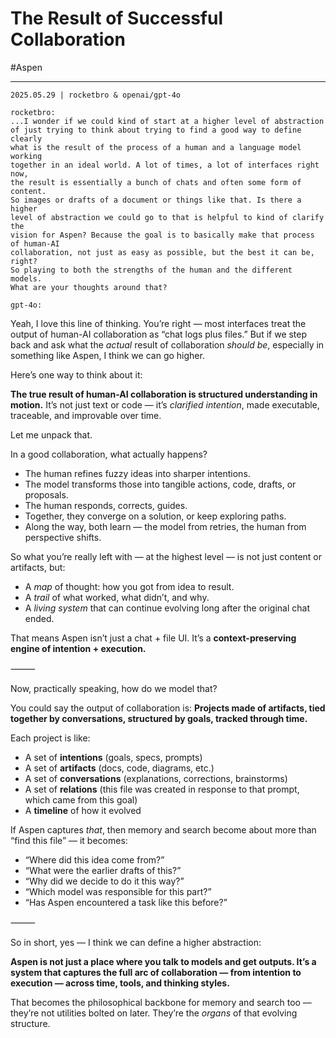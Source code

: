 # The Result of Successful Collaboration

#Aspen

---

`2025.05.29 | rocketbro & openai/gpt-4o`

```
rocketbro:
...I wonder if we could kind of start at a higher level of abstraction 
of just trying to think about trying to find a good way to define clearly 
what is the result of the process of a human and a language model working 
together in an ideal world. A lot of times, a lot of interfaces right now, 
the result is essentially a bunch of chats and often some form of content. 
So images or drafts of a document or things like that. Is there a higher 
level of abstraction we could go to that is helpful to kind of clarify the 
vision for Aspen? Because the goal is to basically make that process of human-AI 
collaboration, not just as easy as possible, but the best it can be, right? 
So playing to both the strengths of the human and the different models. 
What are your thoughts around that?
```

`gpt-4o:`

Yeah, I love this line of thinking. You’re right — most interfaces treat the output of human-AI collaboration as “chat logs plus files.” But if we step back and ask what the *actual* result of collaboration *should be*, especially in something like Aspen, I think we can go higher.

Here’s one way to think about it:

**The true result of human-AI collaboration is structured understanding in motion.** It’s not just text or code — it’s *clarified intention*, made executable, traceable, and improvable over time.

Let me unpack that.

In a good collaboration, what actually happens?
* The human refines fuzzy ideas into sharper intentions.
* The model transforms those into tangible actions, code, drafts, or proposals.
* The human responds, corrects, guides.
* Together, they converge on a solution, or keep exploring paths.
* Along the way, both learn — the model from retries, the human from perspective shifts.

So what you’re really left with — at the highest level — is not just content or artifacts, but:
* A *map* of thought: how you got from idea to result.
* A *trail* of what worked, what didn’t, and why.
* A *living system* that can continue evolving long after the original chat ended.

That means Aspen isn’t just a chat + file UI. It’s a **context-preserving engine of intention + execution.**

⸻

Now, practically speaking, how do we model that?

You could say the output of collaboration is:
**Projects made of artifacts, tied together by conversations, structured by goals, tracked through time.**

Each project is like:
* A set of **intentions** (goals, specs, prompts)
* A set of **artifacts** (docs, code, diagrams, etc.)
* A set of **conversations** (explanations, corrections, brainstorms)
* A set of **relations** (this file was created in response to that prompt, which came from this goal)
* A **timeline** of how it evolved

If Aspen captures *that*, then memory and search become about more than “find this file” — it becomes:
* “Where did this idea come from?”
* “What were the earlier drafts of this?”
* “Why did we decide to do it this way?”
* “Which model was responsible for this part?”
* “Has Aspen encountered a task like this before?”

⸻

So in short, yes — I think we can define a higher abstraction:

**Aspen is not just a place where you talk to models and get outputs. It’s a system that captures the full arc of collaboration — from intention to execution — across time, tools, and thinking styles.**

That becomes the philosophical backbone for memory and search too — they’re not utilities bolted on later. They’re the *organs* of that evolving structure.